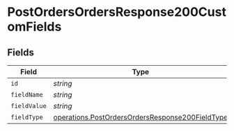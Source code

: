 # PostOrdersOrdersResponse200CustomFields


## Fields

| Field                                                                                                              | Type                                                                                                               | Required                                                                                                           | Description                                                                                                        |
| ------------------------------------------------------------------------------------------------------------------ | ------------------------------------------------------------------------------------------------------------------ | ------------------------------------------------------------------------------------------------------------------ | ------------------------------------------------------------------------------------------------------------------ |
| `id`                                                                                                               | *string*                                                                                                           | :heavy_minus_sign:                                                                                                 | N/A                                                                                                                |
| `fieldName`                                                                                                        | *string*                                                                                                           | :heavy_minus_sign:                                                                                                 | N/A                                                                                                                |
| `fieldValue`                                                                                                       | *string*                                                                                                           | :heavy_minus_sign:                                                                                                 | N/A                                                                                                                |
| `fieldType`                                                                                                        | [operations.PostOrdersOrdersResponse200FieldType](../../models/operations/postordersordersresponse200fieldtype.md) | :heavy_minus_sign:                                                                                                 | N/A                                                                                                                |